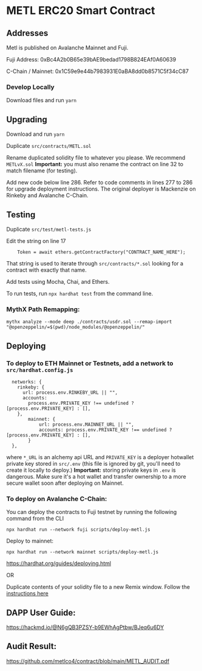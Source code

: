 # METL ERC20 Smart Contract

## Addresses

Metl is published on Avalanche Mainnet and Fuji.

Fuji Address: 0xBc4A2b0B65e39bAE9bedad1798B824EAf0A60639

C-Chain / Mainnet: 0x1C59e9e44b7983931E0aBA8dd0b8571C5f34cC87

### Develop Locally

Download files and run `yarn`

## Upgrading

Download and run `yarn`

Duplicate `src/contracts/METL.sol`

Rename duplicated solidity file to whatever you please. We recommend `METLvX.sol`
**Important:** you must also rename the contract on line 32 to match filename (for testing).

Add new code below line 286.
Refer to code comments in lines 277 to 286 for upgrade deployment instructions.
The original deployer is Mackenzie on Rinkeby and Avalanche C-Chain.

## Testing

Duplicate `src/test/metl-tests.js`

Edit the string on line 17

```
    Token = await ethers.getContractFactory("CONTRACT_NAME_HERE");
```

That string is used to iterate through `src/contracts/*.sol` looking for a contract with exactly that name.

Add tests using Mocha, Chai, and Ethers.

To run tests, run `npx hardhat test` from the command line.

### MythX Path Remapping:
`mythx analyze --mode deep ./contracts/usdr.sol --remap-import "@openzeppelin/=$(pwd)/node_modules/@openzeppelin/"`

## Deploying

### To deploy to ETH Mainnet or Testnets, add a network to `src/hardhat.config.js`

```
  networks: {
    rinkeby: {
      url: process.env.RINKEBY_URL || "",
      accounts:
        process.env.PRIVATE_KEY !== undefined ? [process.env.PRIVATE_KEY] : [],
    },
		mainnet: {
			url: process.env.MAINNET_URL || "",
			accounts: process.env.PRIVATE_KEY !== undefined ? [process.env.PRIVATE_KEY] : [],
		}
  },
```

where `*_URL` is an alchemy api URL and `PRIVATE_KEY` is a deployer hotwallet private key stored in
`src/.env` (this file is ignored by git, you'll need to create it locally to deploy.)
**Important:** storing private keys in `.env` is dangerous. Make sure it's a hot wallet and transfer ownership to a more secure wallet soon after deploying on Mainnet.

### To deploy on Avalanche C-Chain:

You can deploy the contracts to Fuji testnet by running the following command from the CLI

```npx hardhat run --network fuji scripts/deploy-metl.js```

Deploy to mainnet:

```npx hardhat run --network mainnet scripts/deploy-metl.js```

https://hardhat.org/guides/deploying.html

OR

Duplicate contents of your solidity file to a new Remix window.
Follow the [instructions here](https://docs.avax.network/build/tutorials/smart-contracts/deploy-a-smart-contract-on-avalanche-using-remix-and-metamask)

## DAPP User Guide:

https://hackmd.io/@N6gQB3PZSY-b9EWhAgPtbw/BJeq6u6DY

## Audit Result:

https://github.com/metlco4/contract/blob/main/METL_AUDIT.pdf
